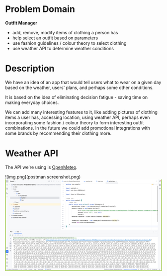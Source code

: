 # Problem Domain

**Outfit Manager**
- add, remove, modify items of clothing a person has
- help select an outfit based on parameters
- use fashion guidelines / colour theory to select clothing
- use weather API to determine weather conditions

# Description

We have an idea of an app that would tell users what to wear on a given day based on the weather, users' plans,
and perhaps some other conditions.

It is based on the idea of eliminating decision fatigue - saving time on making everyday choices.

We can add many interesting features to it, like adding pictures of clothing items a user has, accessing location,
using weather API, perhaps even incorporating some fashion / colour theory to form interesting outfit combinations.
In the future we could add promotional integrations with some brands by recommending their clothing more.

# Weather API
The API we're using is [OpenMeteo](https://open-meteo.com/).

![img.png](postman screenshot.png)
![img.png](img.png)
